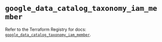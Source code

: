 # `google_data_catalog_taxonomy_iam_member`

Refer to the Terraform Registry for docs: [`google_data_catalog_taxonomy_iam_member`](https://registry.terraform.io/providers/hashicorp/google-beta/6.31.0/docs/resources/google_data_catalog_taxonomy_iam_member).
